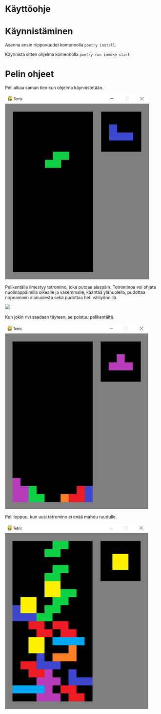 # Käyttöohje

# Käynnistäminen

Asenna ensin riippuvuudet komennolla `poetry install`.

Käynnistä sitten ohjelma komennolla `poetry run invoke start`

# Pelin ohjeet

Peli alkaa saman tien kun ohjelma käynnistetään.

![](./kuvat/pelin_aloitus.png)

Pelikentälle ilmestyy tetromino, joka putoaa alaspäin. 
Tetrominoa voi ohjata nuolinäppäimillä oikealle ja vasemmalle, kääntää ylänuolella, pudottaa nopeammin alanuolesta sekä pudottaa heti välilyönnillä.

![](./kuvat/täysi_rivi.png)

Kun jokin rivi saadaan täyteen, se poistuu pelikentältä.

![](./kuvat/rivi_poistettu.png)

Peli loppuu, kun uusi tetromino ei enää mahdu ruudulle.


![](./kuvat/pelin_loppuminen.png)
